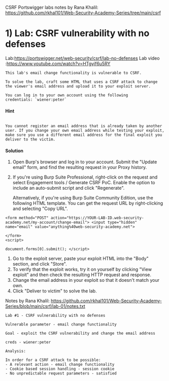 
CSRF Portswigger labs notes by Rana Khalil: 
https://github.com/rkhal101/Web-Security-Academy-Series/tree/main/csrf
# 1) Lab: CSRF vulnerability with no defenses

 Lab:https://portswigger.net/web-security/csrf/lab-no-defenses
 Lab video :https://www.youtube.com/watch?v=HTgyif6u5RY

```
This lab's email change functionality is vulnerable to CSRF.

To solve the lab, craft some HTML that uses a CSRF attack to change the viewer's email address and upload it to your exploit server.

You can log in to your own account using the following credentials: `wiener:peter`
```

#### Hint
```

You cannot register an email address that is already taken by another user. If you change your own email address while testing your exploit, make sure you use a different email address for the final exploit you deliver to the victim.
```

#### Solution

1. Open Burp's browser and log in to your account. Submit the "Update email" form, and find the resulting request in your Proxy history.
2. If you're using Burp Suite Professional, right-click on the request and select Engagement tools / Generate CSRF PoC. Enable the option to include an auto-submit script and click "Regenerate".
    
    Alternatively, if you're using Burp Suite Community Edition, use the following HTML template. You can get the request URL by right-clicking and selecting "Copy URL".

```
<form method="POST" action="https://YOUR-LAB-ID.web-security-academy.net/my-account/change-email"> <input type="hidden" name="email" value="anything%40web-security-academy.net"> 

</form> 
<script> 

document.forms[0].submit(); </script>
```
1. Go to the exploit server, paste your exploit HTML into the "Body" section, and click "Store".
2. To verify that the exploit works, try it on yourself by clicking "View exploit" and then check the resulting HTTP request and response.
3. Change the email address in your exploit so that it doesn't match your own.
4. Click "Deliver to victim" to solve the lab.


Notes by Rana Khalil: 
https://github.com/rkhal101/Web-Security-Academy-Series/blob/main/csrf/lab-01/notes.txt
```
Lab #1 - CSRF vulnerability with no defenses

Vulnerable parameter - email change functionality

Goal - exploit the CSRF vulnerability and change the email address

creds - wiener:peter

Analysis:

In order for a CSRF attack to be possible:
- A relevant action - email change functionality
- Cookie based session handling - session cookie
- No unpredictable request parameters - satisfied
```

